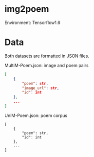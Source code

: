 # img2poem

Environment: Tensorflow1.6

# Data

Both datasets are formatted in JSON files.

MultiM-Poem.json: image and poem pairs

```json
[
	{
		"poem": str,
		"image_url": str,
		"id": int
	},
	...
]
```

UniM-Poem.json: poem corpus

```
[
	{
		"poem": str,
		"id": int
	},
	...
]
```